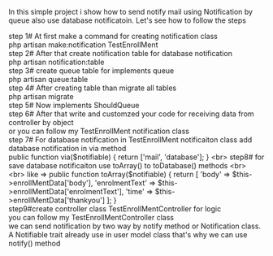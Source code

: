 In this simple project i show how to send notify mail using Notification by queue also use database notificatoin. Let's see how to follow the steps

step 1# At first make a command for creating notification class <br>
 php artisan make:notification TestEnrollMent <br>
step 2# After that create notification table for database notification<br>
php artisan notification:table <br>
step 3# create queue table for implements queue <br>
php artisan queue:table <br>
step 4# After creating table than migrate all tables <br>
php artisan migrate <br>
step 5# Now implements ShouldQueue  <br>
step 6# After that write and customzed your code for receiving data from controller by object <br>
or you can follow my TestEnrollMent  notification class <br>
step 7# For database notification in TestEnrollMent notificaiton class add database notification in via method <br>
public function via($notifiable) 
    {
        return ['mail', 'database'];
    }
    <br>
step8# for save database notificaiton use toArray() to toDatabase() methods <br>
<br>
like =>
public function toArray($notifiable)
    {
        return [
           'body' => $this->enrollMentData['body'],
           'enrolmentText' => $this->enrollMentData['enrolmentText'],
           'time' => $this->enrollMentData['thankyou']
        ];
    }
 <br>
 step9#create controller class TestEnrollMentController for logic  <br>
 you can follow my TestEnrollMentController class <br> 
 we can send notification by two way by notify method or Notification class. <br>
 A Notifiable trait already use in user model class that's why we can use notify() method
    
